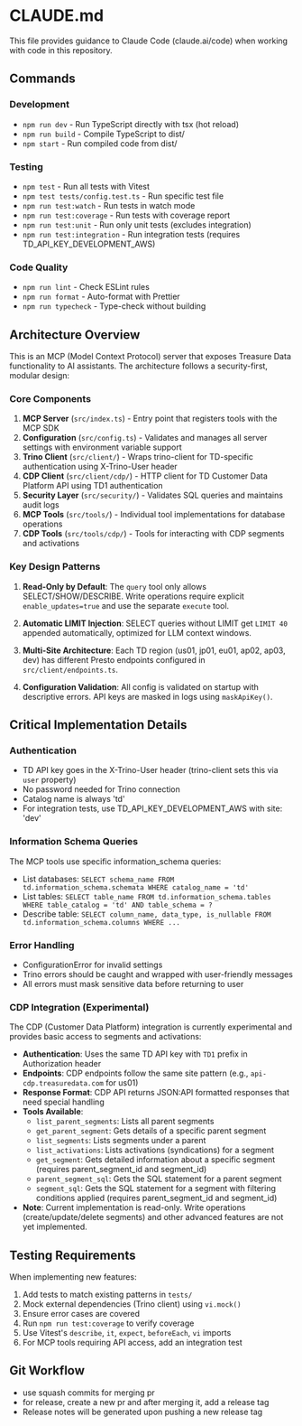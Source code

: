 # CLAUDE.md

This file provides guidance to Claude Code (claude.ai/code) when working with code in this repository.

## Commands

### Development
- `npm run dev` - Run TypeScript directly with tsx (hot reload)
- `npm run build` - Compile TypeScript to dist/
- `npm start` - Run compiled code from dist/

### Testing
- `npm test` - Run all tests with Vitest
- `npm test tests/config.test.ts` - Run specific test file
- `npm run test:watch` - Run tests in watch mode
- `npm run test:coverage` - Run tests with coverage report
- `npm run test:unit` - Run only unit tests (excludes integration)
- `npm run test:integration` - Run integration tests (requires TD_API_KEY_DEVELOPMENT_AWS)

### Code Quality
- `npm run lint` - Check ESLint rules
- `npm run format` - Auto-format with Prettier
- `npm run typecheck` - Type-check without building

## Architecture Overview

This is an MCP (Model Context Protocol) server that exposes Treasure Data functionality to AI assistants. The architecture follows a security-first, modular design:

### Core Components

1. **MCP Server** (`src/index.ts`) - Entry point that registers tools with the MCP SDK
2. **Configuration** (`src/config.ts`) - Validates and manages all server settings with environment variable support
3. **Trino Client** (`src/client/`) - Wraps trino-client for TD-specific authentication using X-Trino-User header
4. **CDP Client** (`src/client/cdp/`) - HTTP client for TD Customer Data Platform API using TD1 authentication
5. **Security Layer** (`src/security/`) - Validates SQL queries and maintains audit logs
6. **MCP Tools** (`src/tools/`) - Individual tool implementations for database operations
7. **CDP Tools** (`src/tools/cdp/`) - Tools for interacting with CDP segments and activations

### Key Design Patterns

1. **Read-Only by Default**: The `query` tool only allows SELECT/SHOW/DESCRIBE. Write operations require explicit `enable_updates=true` and use the separate `execute` tool.

2. **Automatic LIMIT Injection**: SELECT queries without LIMIT get `LIMIT 40` appended automatically, optimized for LLM context windows.

3. **Multi-Site Architecture**: Each TD region (us01, jp01, eu01, ap02, ap03, dev) has different Presto endpoints configured in `src/client/endpoints.ts`.

4. **Configuration Validation**: All config is validated on startup with descriptive errors. API keys are masked in logs using `maskApiKey()`.

## Critical Implementation Details

### Authentication
- TD API key goes in the X-Trino-User header (trino-client sets this via `user` property)
- No password needed for Trino connection
- Catalog name is always 'td'
- For integration tests, use TD_API_KEY_DEVELOPMENT_AWS with site: 'dev'

### Information Schema Queries
The MCP tools use specific information_schema queries:
- List databases: `SELECT schema_name FROM td.information_schema.schemata WHERE catalog_name = 'td'`
- List tables: `SELECT table_name FROM td.information_schema.tables WHERE table_catalog = 'td' AND table_schema = ?`
- Describe table: `SELECT column_name, data_type, is_nullable FROM td.information_schema.columns WHERE ...`

### Error Handling
- ConfigurationError for invalid settings
- Trino errors should be caught and wrapped with user-friendly messages
- All errors must mask sensitive data before returning to user

### CDP Integration (Experimental)
The CDP (Customer Data Platform) integration is currently experimental and provides basic access to segments and activations:
- **Authentication**: Uses the same TD API key with `TD1` prefix in Authorization header
- **Endpoints**: CDP endpoints follow the same site pattern (e.g., `api-cdp.treasuredata.com` for us01)
- **Response Format**: CDP API returns JSON:API formatted responses that need special handling
- **Tools Available**:
  - `list_parent_segments`: Lists all parent segments
  - `get_parent_segment`: Gets details of a specific parent segment
  - `list_segments`: Lists segments under a parent
  - `list_activations`: Lists activations (syndications) for a segment
  - `get_segment`: Gets detailed information about a specific segment (requires parent_segment_id and segment_id)
  - `parent_segment_sql`: Gets the SQL statement for a parent segment
  - `segment_sql`: Gets the SQL statement for a segment with filtering conditions applied (requires parent_segment_id and segment_id)
- **Note**: Current implementation is read-only. Write operations (create/update/delete segments) and other advanced features are not yet implemented.

## Testing Requirements

When implementing new features:
1. Add tests to match existing patterns in `tests/`
2. Mock external dependencies (Trino client) using `vi.mock()`
3. Ensure error cases are covered
4. Run `npm run test:coverage` to verify coverage
5. Use Vitest's `describe`, `it`, `expect`, `beforeEach`, `vi` imports
6. For MCP tools requiring API access, add an integration test

## Git Workflow
- use squash commits for merging pr
- for release, create a new pr and after merging it, add a release tag
- Release notes will be generated upon pushing a new release tag